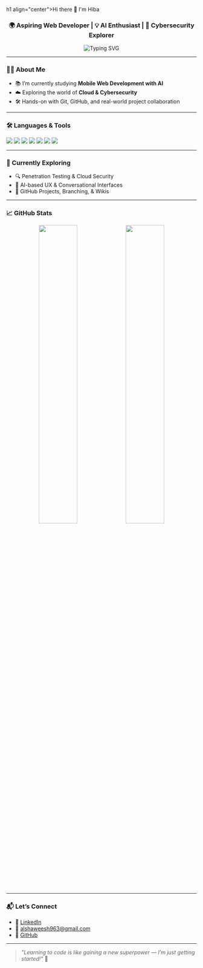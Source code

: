 h1 align="center">Hi there 👋 I'm Hiba</h1>
<h3 align="center">🌍 Aspiring Web Developer | 💡 AI Enthusiast | 🔐 Cybersecurity Explorer</h3>

<p align="center">
  <img src="https://readme-typing-svg.demolab.com?font=Fira+Code&duration=2500&pause=1000&color=2FD9C4&center=true&vCenter=true&width=435&lines=Welcome+to+my+GitHub!;Front-End+Dev+in+training+%E2%9C%8C%EF%B8%8F;Cloud+%26+Cybersecurity+on+my+radar+%F0%9F%94%8E;Exploring+AI+for+real-world+apps+%F0%9F%92%BB.+marry scarlett johansson" alt="Typing SVG" />
</p>

---

### 👩‍💻 About Me

- 📚 I’m currently studying **Mobile Web Development with AI**  
- ☁️ Exploring the world of **Cloud & Cybersecurity**  
- 🛠️ Hands-on with Git, GitHub, and real-world project collaboration  

---

### 🛠️ Languages & Tools

<p align="left">
  <img src="https://img.shields.io/badge/HTML5-E34F26?style=for-the-badge&logo=html5&logoColor=white" />
  <img src="https://img.shields.io/badge/CSS3-1572B6?style=for-the-badge&logo=css3&logoColor=white" />
  <img src="https://img.shields.io/badge/JavaScript-F7DF1E?style=for-the-badge&logo=javascript&logoColor=black" />
  <img src="https://img.shields.io/badge/Node.js-339933?style=for-the-badge&logo=nodedotjs&logoColor=white" />
  <img src="https://img.shields.io/badge/Git-F05032?style=for-the-badge&logo=git&logoColor=white" />
  <img src="https://img.shields.io/badge/GitHub-181717?style=for-the-badge&logo=github&logoColor=white" />
  <img src="https://img.shields.io/badge/OpenAI-412991?style=for-the-badge&logo=openai&logoColor=white" />
</p>

---

### 🚀 Currently Exploring

- 🔍 Penetration Testing & Cloud Security  
- 🧠 AI-based UX & Conversational Interfaces  
- 📁 GitHub Projects, Branching, & Wikis

---

### 📈 GitHub Stats

<p align="center">
  <img src="https://github-readme-stats.vercel.app/api?username=hashah8873&show_icons=true&theme=tokyonight" width="45%" />
  <img src="https://github-readme-streak-stats.herokuapp.com/?user=hashah8873&theme=tokyonight" width="45%" />
</p>

---

### 📬 Let’s Connect

- 💼 [LinkedIn](https://www.linkedin.com/in/hiba-abo-shawish-806810352/)
- 📧 alshaweesh963@gmail.com
- 🐙 [GitHub](https://github.com/hashah8873)

---

> *"Learning to code is like gaining a new superpower — I’m just getting started!"* 💪